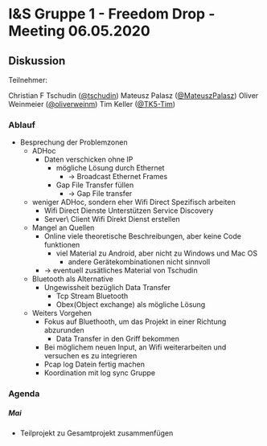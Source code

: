 # I&S Gruppe 1 - Freedom Drop - Meeting 06.05.2020
## Diskussion

Teilnehmer:

Christian F Tschudin ([@tschudin](https://github.com/tschudin))
Mateusz Palasz ([@MateuszPalasz](https://github.com/MateuszPalasz))
Oliver Weinmeier ([@oliverweinm](https://github.com/oliverweinm))
Tim Keller ([@TK5-Tim](https://github.com/TK5-Tim))

### Ablauf
*	Besprechung der Problemzonen
	* ADHoc
		* Daten verschicken ohne IP
			* mögliche Lösung durch Ethernet
				* -> Broadcast Ethernet Frames
			* Gap File Transfer füllen
				* -> Gap File transfer
	* weniger ADHoc, sondern eher Wifi Direct Spezifisch arbeiten
		* Wifi Direct Dienste Unterstützen Service Discovery
		* Server\ Client Wifi Direkt Dienst erstellen
	* Mangel an Quellen
		* Online viele theoretische Beschreibungen, aber keine Code funktionen
			* viel Material zu Android, aber nicht zu Windows und Mac OS
				* andere Gerätekombinationen nicht sinnvoll
		* -> eventuell zusätliches Material von Tschudin
	* Bluetooth als Alternative
		* Ungewissheit bezüglich Data Transfer
			* Tcp Stream Bluetooth
			* Obex(Object exchange) als mögliche Lösung
	* Weiters Vorgehen
 		* Fokus auf Bluethooth, um das Projekt in einer Richtung abzurunden
 			* Data Transfer in den Griff bekommen
 		* Bei möglichem neuen Input, an Wifi weiterarbeiten und versuchen es zu integrieren
 		* Pcap log Datein fertig machen
 		* Koordination mit log sync Gruppe



### Agenda

##### Mai
* Teilprojekt zu Gesamtprojekt zusammenfügen
